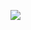 <a href="../woodfiresodafire.html"><img src="http://firedpot.com/images/woodfiresodafire/Tea-Bowl2.jpg" /></a>
